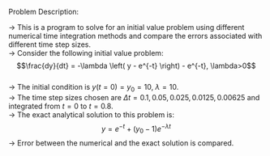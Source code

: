 Problem Description:  

-> This is a program to solve for an initial value problem using different numerical time integration methods and compare the errors associated with different time step sizes.  
-> Consider the following initial value problem:  
$$\frac{dy}{dt} = -\lambda \left( y - e^{-t} \right) - e^{-t}, \lambda>0$$  
-> The initial condition is $y(t=0)=y_0=10$, $\lambda=10$.  
-> The time step sizes chosen are $\Delta t=0.1, 0.05, 0.025, 0.0125, 0.00625$ and integrated from $t=0$ to $t=0.8$.  
-> The exact analytical solution to this problem is:  
$$y = e^{-t} + \left( y_0 -1 \right) e^{-\lambda t}$$
-> Error between the numerical and the exact solution is compared.
